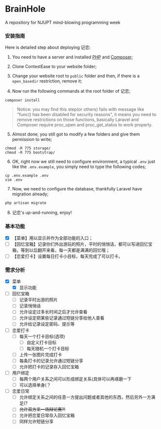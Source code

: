 # BrainHole
A repository for NJUPT mind-blowing programming week

### 安装指南

Here is detailed step about deploying 记恋:

1. You need to have a server and installed [PHP](http://php.net/downloads.php) and [Composer](https://getcomposer.org);

2. Clone ContestEase to your website folder;

3. Change your website root to `public` folder and then, if there is a `open_basedir` restriction, remove it;

4. Now run the following commands at the root folder of 记恋;

```
composer install
```

> Notice: you may find this step(or others) fails with message like "func() has been disabled for security reasons", it means you need to remove restrictions on those functions, basically Laravel and Composer require proc_open and proc_get_status to work properly.

5. Almost done, you still got to modify a few folders and give them permission to write;

```
chmod -R 775 storage/
chmod -R 775 bootstrap/
```

6. OK, right now we still need to configure environment, a typical `.env` just like the `.env.example`, you simply need to type the following codes;

```
cp .env.example .env
vim .env
```

7. Now, we need to configure the database, thankfully Laravel have migration already;

```
php artisan migrate
```

8. 记恋's up-and-running, enjoy!

### 基本功能

- [X] 【菜单】用以显示并作为全部功能的入口；
- [ ] 【回忆宝箱】记录你们外出游玩的照片，平时的悄悄话，都可以写进回忆宝箱，等到以后翻开来看，每一天都是满满的回忆哦； 
- [ ] 【恋爱打卡】设置每日打卡小目标，每天完成了可以打卡。

### 需求分析

- [X] 菜单
    - [X] 显示功能
- [ ] 回忆宝箱
    - [ ] 记录平时出游的照片
    - [ ] 记录悄悄话
    - [ ] 允许设定过多长时间之后才允许查看
    - [ ] 允许设定把某些记录通过短链分享给他人查看
    - [ ] 允许给记录设定密码、提示等
- [ ] 恋爱打卡
    - [ ] 每天一个打卡目标(选项)
        - [ ] 自定义打卡目标
        - [ ] 每天随机一个打卡目标
    - [ ] 上传一张图片完成打卡
    - [ ] 每条打卡的记录允许通过短链分享
    - [ ] 允许把打卡的记录存入回忆宝箱
- [ ] 用户绑定
    - [ ] 每两个用户关系之间可以形成绑定关系(具体可以再琢磨一下
    - [ ] 可以选择单身(？
- [ ] 恋爱日常
    - [ ] 允许绑定关系之间的任意一方提出问题或者其他的东西，然后另外一方满足(?
    - [ ] ~~允许双方来一场辩论赛?!~~
    - [ ] 允许把恋爱日常存入回忆宝箱
    - [ ] 同样允许短链分享
